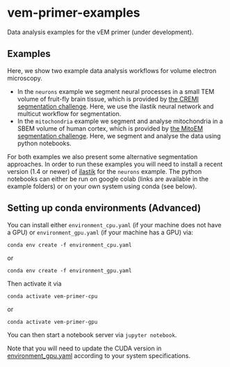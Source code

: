 # vem-primer-examples

Data analysis examples for the vEM primer (under development).

## Examples

Here, we show two example data analysis workflows for volume electron microscopy.
- In the `neurons` example we segment neural processes in a small TEM volume of fruit-fly brain tissue, which is provided by [the CREMI segmentation challenge](https://cremi.org/). Here, we use the ilastik neural network and multicut workflow for segmentation.
- In the `mitochondria` example we segment and analyse mitochondria in a SBEM volume of human cortex, which is provided by [the MitoEM segmentation challenge](https://mitoem.grand-challenge.org/). Here, we segment and analyse the data using python notebooks. 

For both examples we also present some alternative segmentation approaches. In order to run these examples you will need to install a recent version (1.4 or newer) of [ilastik](https://www.ilastik.org/) for the `neurons` example.
The python notebooks can either be run on google colab (links are available in the example folders) or on your own system using conda (see below).


## Setting up conda environments (Advanced)

You can install either `environment_cpu.yaml` (if your machine does not have a GPU) or `environment_gpu.yaml` (if your machine has a GPU) via:
```
conda env create -f environment_cpu.yaml
```
or
```
conda env create -f environment_gpu.yaml
```
Then activate it via
```
conda activate vem-primer-cpu
```
or
```
conda activate vem-primer-gpu
```
You can then start a notebook server via `jupyter notebook`.

Note that you will need to update the CUDA version in [environment_gpu.yaml](TODO) according to your system specifications.
